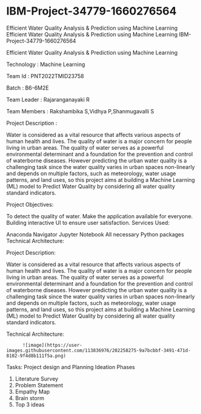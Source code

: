 # IBM-Project-34779-1660276564
Efficient Water Quality Analysis &amp; Prediction using Machine Learning
Efficient Water Quality Analysis & Prediction using Machine Learning IBM-Project-34779-1660276564

Efficient Water Quality Analysis & Prediction using Machine Learning

Technology : Machine Learning

Team Id : PNT2022TMID23758

Batch : B6-6M2E

Team Leader : Rajaranganayaki R

Team Members : Rakshambika S,Vidhya P,Shanmugavalli S

Project Description :

Water is considered as a vital resource that affects various aspects of human health and lives. The quality of water is a major concern for people living in urban areas. The quality of water serves as a powerful environmental determinant and a foundation for the prevention and control of waterborne diseases. However predicting the urban water quality is a challenging task since the water quality varies in urban spaces non-linearly and depends on multiple factors, such as meteorology, water usage patterns, and land uses, so this project aims at building a Machine Learning (ML) model to Predict Water Quality by considering all water quality standard indicators.

Project Objectives:

To detect the quality of water. Make the application available for everyone. Building interactive UI to ensure user satisfaction. Services Used:

Anaconda Navigator Jupyter Notebook All necessary Python packages Technical Architecture: 

Project Description:

Water is considered as a vital resource that affects various aspects of human health and lives. The quality of water is a major concern for people living in urban areas. The quality of water serves as a powerful environmental determinant and a foundation for the prevention and control of waterborne diseases. However predicting the urban water quality is a challenging task since the water quality varies in urban spaces non-linearly and depends on multiple factors, such as meteorology, water usage patterns, and land uses, so this project aims at building a Machine Learning (ML) model to Predict Water Quality by considering all water quality standard indicators.

Technical Architecture:

          ![image](https://user-images.githubusercontent.com/113836976/202258275-9a7bcbbf-3491-471d-8102-9f4d8b111f5a.png)


Tasks: 
Project design and Planning Ideation Phases 
1. Literature Survey 
2. Problem Statement 
3. Empathy Map 
4. Brain storm 
5. Top 3 ideas
